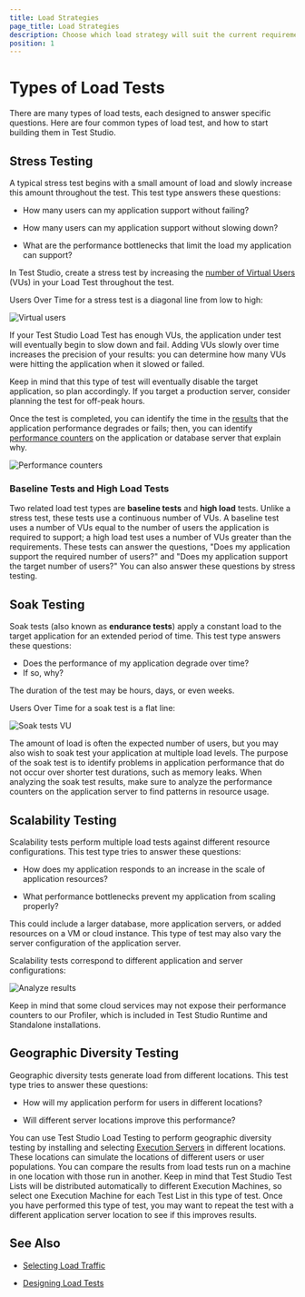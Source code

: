 ```yaml
---
title: Load Strategies
page_title: Load Strategies
description: Choose which load strategy will suit the current requirements and adjust the Test Strudio load test accordingly. Stress Testing. Baseline Tests and High Load Tests. Soak Testing. Scalability Testing. Geographic Diversity Testing. 
position: 1
---
```

# Types of Load Tests

There are many types of load tests, each designed to answer specific questions. Here are four common types of load test, and how to start building them in Test Studio.

## Stress Testing

A typical stress test begins with a small amount of load and slowly increase this amount throughout the test. This test type answers these questions:

* How many users can my application support without failing?

* How many users can my application support without slowing down?

* What are the performance bottlenecks that limit the load my application can support?

In Test Studio, create a stress test by increasing the <a href="/features/testing-types/load-testing/test-settings" target="_blank">number of Virtual Users</a> (VUs) in your Load Test throughout the test.

Users Over Time for a stress test is a diagonal line from low to high:

![Virtual users][1]

If your Test Studio Load Test has enough VUs, the application under test will eventually begin to slow down and fail. Adding VUs slowly over time increases the precision of your results: you can determine how many VUs were hitting the application when it slowed or failed. 

Keep in mind that this type of test will eventually disable the target application, so plan accordingly. If you target a production server, consider planning the test for off-peak hours.

Once the test is completed, you can identify the time in the <a href="/features/testing-types/load-testing/analyzing-results" target="_blank">results</a> that the application performance degrades or fails; then, you can identify <a href="/features/testing-types/load-testing/monitor-perf-metrics" target="_blank">performance counters</a> on the application or database server that explain why.

![Performance counters][2]

### Baseline Tests and High Load Tests

Two related load test types are **baseline tests** and **high load** tests. Unlike a stress test, these tests use a continuous number of VUs. A baseline test uses a number of VUs equal to the number of users the application is required to support; a high load test uses a number of VUs greater than the requirements. These tests can answer the questions, "Does my application support the required number of users?" and "Does my application support the target number of users?" You can also answer these questions by stress testing.

## Soak Testing

Soak tests (also known as **endurance tests**) apply a constant load to the target application for an extended period of time. This test type answers these questions:

* Does the performance of my application degrade over time?
* If so, why?


The duration of the test may be hours, days, or even weeks.

Users Over Time for a soak test is a flat line:

![Soak tests VU][3]

The amount of load is often the expected number of users, but you may also wish to soak test your application at multiple load levels. The purpose of the soak test is to identify problems in application performance that do not occur over shorter test durations, such as memory leaks. When analyzing the soak test results, make sure to analyze the performance counters on the application server to find patterns in resource usage.

## Scalability Testing

Scalability tests perform multiple load tests against different resource configurations. This test type tries to answer these questions:

* How does my application responds to an increase in the scale of application resources?

* What performance bottlenecks prevent my application from scaling properly? 

This could include a larger database, more application servers, or added resources on a VM or cloud instance. This type of test may also vary the server configuration of the application server.

Scalability tests correspond to different application and server configurations:

![Analyze results][4]

Keep in mind that some cloud services may not expose their performance counters to our Profiler, which is included in Test Studio Runtime and Standalone installations.

## Geographic Diversity Testing

Geographic diversity tests generate load from different locations. This test type tries to answer these questions:

* How will my application perform for users in different locations?

* Will different server locations improve this performance?

You can use Test Studio Load Testing to perform geographic diversity testing by installing and selecting <a href="/features/scheduling-test-runs/create-execution-server" target="_blank">Execution Servers</a> in different locations. These locations can simulate the locations of different users or user populations. You can compare the results from load tests run on a machine in one location with those run in another. Keep in mind that Test Studio Test Lists will be distributed automatically to different Execution Machines, so select one Execution Machine for each Test List in this type of test. Once you have performed this type of test, you may want to repeat the test with a different application server location to see if this improves results.

## See Also

* <a href="/knowledge-base/load-testing-kb/selecting-traffic" target="_blank">Selecting Load Traffic</a>

* <a href="/features/testing-types/load-testing/designing-tests" target="_blank">Designing Load Tests</a>

[1]: /img/knowledge-base/load-testing-kb/load-strategies/fig1.png
[2]: /img/knowledge-base/load-testing-kb/load-strategies/fig2.png
[3]: /img/knowledge-base/load-testing-kb/load-strategies/fig3.png
[4]: /img/knowledge-base/load-testing-kb/load-strategies/fig4.png



